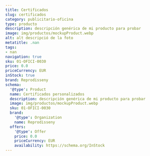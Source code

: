 ```yaml
---
title: Certificados
slug: certificados
category: publicitario-oficina
type: producto
description: descripción genérica de mi producto para probar
image: img/productos/mockupProduct.webp
alt: alt descripció de la foto
metatitle: .nan
tags:
- nan
navigation: true
sku: 01-OFICI-0030
price: 0.0
priceCurrency: EUR
inStock: true
brand: Reprodisseny
schema:
  '@type': Product
  name: Certificados personalizados
  description: descripción genérica de mi producto para probar
  image: img/productos/mockupProduct.webp
  sku: 01-OFICI-0030
  brand:
    '@type': Organization
    name: Reprodisseny
  offers:
    '@type': Offer
    price: 0.0
    priceCurrency: EUR
    availability: https://schema.org/InStock
---
```

